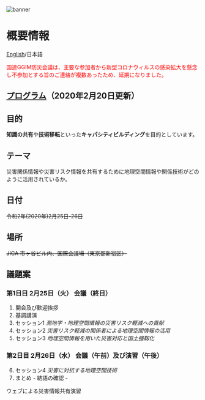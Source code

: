 ![banner](https://ggim-tokyo-2020.github.io/banner.jpg)
# 概要情報
[English](https://ggim-tokyo-2020.github.io)/日本語

<font color="#ff0000">国連GGIM防災会議は、主要な参加者から新型コロナウィルスの感染拡大を懸念し不参加とする旨のご連絡が複数あったため、延期になりました。</font>

## [プログラム](https://ggim-tokyo-2020.github.io/programme.pdf)（2020年2月20日更新）

## 目的

**知識の共有**や**技術移転**といった**キャパシティビルディング**を目的としています。

## テーマ

災害関係情報や災害リスク情報を共有するために地理空間情報や関係技術がどのように活用されているか。

## 日付

<strike>令和2年(2020年)2月25日-26日</strike>

## 場所
<strike>JICA 市ヶ谷ビル内、国際会議場（東京都新宿区）</strike>

## 議題案
### 第1日目 2月25日（火） 会議（終日）

 1. 開会及び歓迎挨拶
 2. 基調講演
 3. セッション1 *測地学・地理空間情報の災害リスク軽減への貢献*
 4. セッション2 *災害リスク軽減の関係者による地理空間情報の活用*
 5. セッション3 *地理空間情報を用いた災害対応と国土強靱化*

### 第2日目 2月26日（水） 会議（午前）及び演習（午後）

<ol start='6'>
 <li>セッション4 <i>災害に対抗する地理空間技術</i></li>
 <li>まとめ - 結語の確認 -</li>
</ol>

ウェブによる災害情報共有演習
